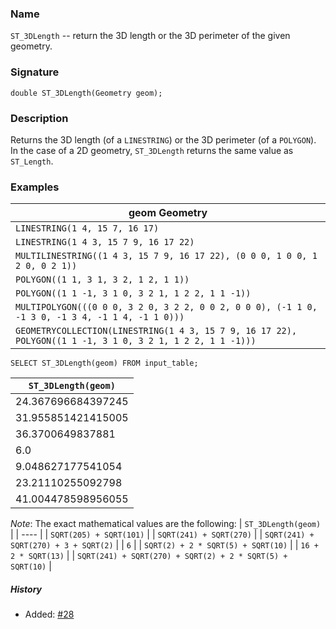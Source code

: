 ### Name
`ST_3DLength` -- return the 3D length or the 3D perimeter of the given
geometry.
 
### Signature

```mysql
double ST_3DLength(Geometry geom);
```

### Description

Returns the 3D length (of a `LINESTRING`) or the 3D perimeter (of a `POLYGON`).
In the case of a 2D geometry, `ST_3DLength` returns the same value as
`ST_Length`.

### Examples

| geom Geometry |
| --------- |
| `LINESTRING(1 4, 15 7, 16 17)` |
| `LINESTRING(1 4 3, 15 7 9, 16 17 22)` |
| `MULTILINESTRING((1 4 3, 15 7 9, 16 17 22), (0 0 0, 1 0 0, 1 2 0, 0 2 1))` |
| `POLYGON((1 1, 3 1, 3 2, 1 2, 1 1))` |
| `POLYGON((1 1 -1, 3 1 0, 3 2 1, 1 2 2, 1 1 -1))` |
| `MULTIPOLYGON(((0 0 0, 3 2 0, 3 2 2, 0 0 2, 0 0 0), (-1 1 0, -1 3 0, -1 3 4, -1 1 4, -1 1 0)))` |
| `GEOMETRYCOLLECTION(LINESTRING(1 4 3, 15 7 9, 16 17 22), POLYGON((1 1 -1, 3 1 0, 3 2 1, 1 2 2, 1 1 -1)))` |

```mysql
SELECT ST_3DLength(geom) FROM input_table;
```
| `ST_3DLength(geom)` |
| ---- |
| 24.367696684397245 |
| 31.955851421415005 |
| 36.3700649837881 |
| 6.0 |
| 9.048627177541054 |
| 23.21110255092798 |
| 41.004478598956055 |

*Note*: The exact mathematical values are the following:
| `ST_3DLength(geom)` |
| ---- |
| `SQRT(205) + SQRT(101)` |
| `SQRT(241) + SQRT(270)` |
| `SQRT(241) + SQRT(270) + 3 + SQRT(2)` |
| `6` |
| `SQRT(2) + 2 * SQRT(5) + SQRT(10)` |
| `16 + 2 * SQRT(13)` |
| `SQRT(241) + SQRT(270) + SQRT(2) + 2 * SQRT(5) + SQRT(10)` |

##### History

* Added: [#28](https://github.com/irstv/H2GIS/pull/28)
